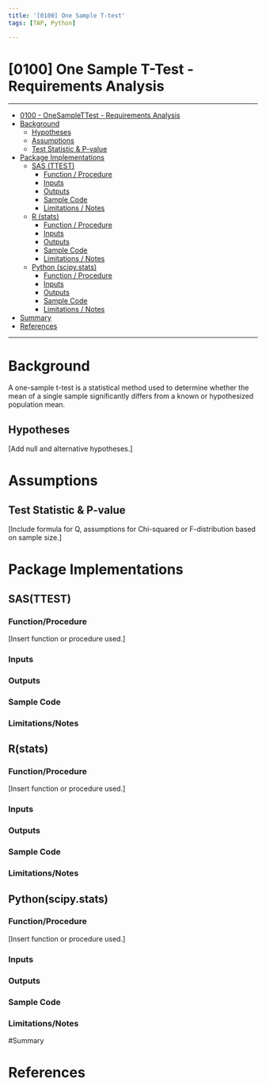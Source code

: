 ```yaml
---
title: '[0100] One Sample T-test'
tags: [TAP, Python]

---
```


# [0100] One Sample T-Test - Requirements Analysis

---

- [0100 - OneSampleTTest - Requirements Analysis](#0100---OneSampleTTest---Requirements-Analysis)
- [Background](#background)
  - [Hypotheses](#hypotheses)
  - [Assumptions](#assumptions)
  - [Test Statistic & P-value](#test-statistic--p-value)
- [Package Implementations](#package-implementations)
  - [SAS (TTEST)](#sas-ttest)
    - [Function / Procedure](#function--procedure)
    - [Inputs](#inputs)
    - [Outputs](#outputs)
    - [Sample Code](#sample-code)
    - [Limitations / Notes](#limitations--notes)
  - [R (stats)](#r-stats)
    - [Function / Procedure](#function--procedure)
    - [Inputs](#inputs)
    - [Outputs](#outputs)
    - [Sample Code](#sample-code)
    - [Limitations / Notes](#limitations--notes)
  - [Python (scipy.stats)](#python-scipystats)
    - [Function / Procedure](#function--procedure)
    - [Inputs](#inputs)
    - [Outputs](#outputs)
    - [Sample Code](#sample-code)
    - [Limitations / Notes](#limitations--notes)
- [Summary](#summary)
- [References](#references)


---

# Background

A one-sample t-test is a statistical method used to determine whether the mean of a single sample significantly differs from a known or hypothesized population mean. 


## Hypotheses

[Add null and alternative hypotheses.]

# Assumptions

## Test Statistic & P-value

[Include formula for Q, assumptions for Chi-squared or F-distribution based on sample size.]

# Package Implementations

## SAS(TTEST)

### Function/Procedure 
[Insert function or procedure used.]

### Inputs 

### Outputs

### Sample Code

### Limitations/Notes

## R(stats)

### Function/Procedure 
[Insert function or procedure used.]

### Inputs 

### Outputs

### Sample Code

### Limitations/Notes

## Python(scipy.stats)

### Function/Procedure 
[Insert function or procedure used.]

### Inputs 

### Outputs

### Sample Code

### Limitations/Notes

#Summary

# References